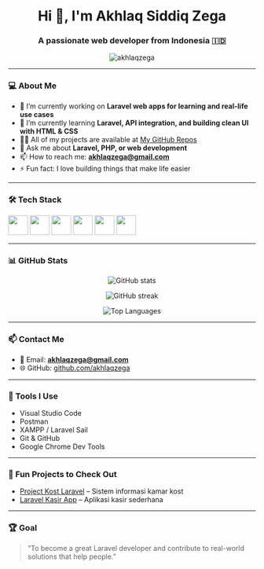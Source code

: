 <h1 align="center">Hi 👋, I'm Akhlaq Siddiq Zega</h1>
<h3 align="center">A passionate web developer from Indonesia 🇮🇩</h3>

<p align="center">
  <img src="https://komarev.com/ghpvc/?username=akhlaqzega&label=Profile%20views&color=0e75b6&style=flat" alt="akhlaqzega" />
</p>

---

### 💻 About Me

- 🔭 I’m currently working on **Laravel web apps for learning and real-life use cases**
- 🌱 I’m currently learning **Laravel, API integration, and building clean UI with HTML & CSS**
- 👨‍💻 All of my projects are available at [My GitHub Repos](https://github.com/akhlaqzega?tab=repositories)
- 💬 Ask me about **Laravel, PHP, or web development**
- 📫 How to reach me: **akhlaqzega@gmail.com**
- ⚡ Fun fact: I love building things that make life easier

---

### 🛠️ Tech Stack

<p align="left">
  <img src="https://cdn.jsdelivr.net/gh/devicons/devicon/icons/php/php-original.svg" width="40" height="40" />
  <img src="https://cdn.jsdelivr.net/gh/devicons/devicon/icons/laravel/laravel-plain.svg" width="40" height="40" />
  <img src="https://cdn.jsdelivr.net/gh/devicons/devicon/icons/mysql/mysql-original.svg" width="40" height="40" />
  <img src="https://cdn.jsdelivr.net/gh/devicons/devicon/icons/html5/html5-original.svg" width="40" height="40" />
  <img src="https://cdn.jsdelivr.net/gh/devicons/devicon/icons/css3/css3-original.svg" width="40" height="40" />
  <img src="https://cdn.jsdelivr.net/gh/devicons/devicon/icons/bootstrap/bootstrap-original.svg" width="40" height="40" />
</p>

---

### 📊 GitHub Stats

<p align="center">
  <img src="https://github-readme-stats.vercel.app/api?username=akhlaqzega&show_icons=true&theme=tokyonight" alt="GitHub stats" />
</p>

<p align="center">
  <img src="https://github-readme-streak-stats.herokuapp.com/?user=akhlaqzega&theme=tokyonight" alt="GitHub streak" />
</p>

<p align="center">
  <img src="https://github-readme-stats.vercel.app/api/top-langs/?username=akhlaqzega&layout=compact&theme=tokyonight" alt="Top Languages" />
</p>

---

### 📫 Contact Me

- 📧 Email: **akhlaqzega@gmail.com**
- 🌐 GitHub: [github.com/akhlaqzega](https://github.com/akhlaqzega)

---

### 🧰 Tools I Use

- Visual Studio Code
- Postman
- XAMPP / Laravel Sail
- Git & GitHub
- Google Chrome Dev Tools

---

### 📌 Fun Projects to Check Out

- [Project Kost Laravel](https://github.com/akhlaqzega/kost-laravel) – Sistem informasi kamar kost
- [Laravel Kasir App](https://github.com/akhlaqzega/laravel-kasir) – Aplikasi kasir sederhana

---

### 🏆 Goal

> “To become a great Laravel developer and contribute to real-world solutions that help people.”

